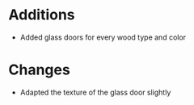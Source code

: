 # Additions
- Added glass doors for every wood type and color

# Changes
- Adapted the texture of the glass door slightly